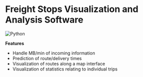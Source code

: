 # Freight Stops Visualization and Analysis Software
![Python](https://img.shields.io/badge/python-3670A0?style=for-the-badge&logo=python&logoColor=ffdd54)

**Features**
- Handle MB/min of incoming information
- Prediction of route/delivery times
- Visualization of routes along a map interface
- Visualization of statistics relating to individual trips
